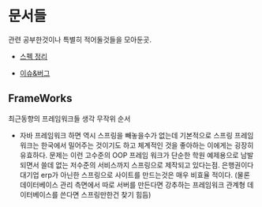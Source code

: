 # 문서들
  
관련 공부한것이나 특별히 적어둘것들을 모아둔곳.
  
* [스펙 정리](/Compiler/Java/SPEC.md)

* [이슈&버그](/Compiler/Java/ISSUE%26BUG.md)

## FrameWorks

최근동향의 프레임워크들 생각 무작위 순서

* 자바 프레임워크 하면 역시 스프링을 빼놓을수가 없는데 기본적으로 스프링 프레임워크는 한국에서 밀어주는 것이기도 하고 체계적인 것을 좋아하는 이에게는 굉장히 유효하다. 문제는 이런 고수준의 OOP 프레임 워크가 단순한 학원 예제용으로 남발되면서 쓸데 없는 저수준의 서비스까지 스프링으로 제작되고 있다는점. 은행권이다 대기업 erp가 아닌한 스프링으로 사이트를 만드는것은 매우 비효율 적이다. (물론 데이터베이스 관리 측면에서 따로 서버를 만든다면 강추하는 프레임워크 관계형 데이터베이스를 쓴다면 스프링만한건 찾기 힘듬)
